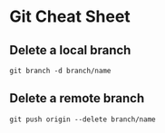 # Git Cheat Sheet

## Delete a local branch

```
git branch -d branch/name
```

## Delete a remote branch

```
git push origin --delete branch/name
```